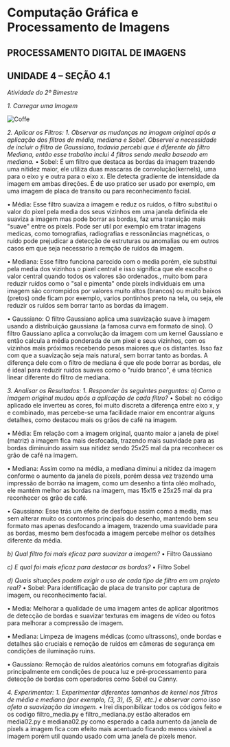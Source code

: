# Computação Gráfica e Processamento de Imagens

## PROCESSAMENTO DIGITAL DE IMAGENS

## UNIDADE 4 – SEÇÃO 4.1

*Atividade do 2º Bimestre*

*1. Carregar uma Imagem*

![Coffe](https://encrypted-tbn0.gstatic.com/images?q=tbn:ANd9GcRCIDPKMxp1U54zIA_QI2QoolJW721ZAlp-Xw&s)

*2. Aplicar os Filtros:*
    *1. Observar as mudanças na imagem original após a aplicação dos filtros de média, mediana e Sobel.*
   *Observei a necessidade de incluir o filtro de Gaussiano, todavia percebi que é diferente do filtro Mediana, então esse trabalho*
    *inclui 4 filtros sendo media baseado em mediana.*
   • Sobel: É um filtro que destaca as bordas da imagem trazendo uma nitidez maior, ele utiliza duas mascaras de convolução(kernels), uma para o eixo y
    e outra para o eixo x. Ele detecta gradiente de intensidade da imagem em ambas direções. É de uso pratico ser usado por exemplo, em uma imagem de
    placa de transito ou para reconhecimento facial.

   • Média: Esse filtro suaviza a imagem e reduz os ruídos, o filtro substitui o valor do pixel pela media dos seus vizinhos em uma janela definida
    ele suaviza a imagem mas pode borrar as bordas, faz uma transição mais "suave" entre os pixels. Pode ser util por exemplo em tratar imagens medicas, 
    como tomografias, radiografias e ressonâncias magnéticas, o ruído pode prejudicar a detecção de estruturas ou anomalias ou em outros casos em que 
    seja necessario a remção de ruídos da imagem.

   • Mediana: Esse filtro funciona parecido com o media porém, ele substitui pela media dos vizinhos o pixel central e isso significa que ele escolhe 
    o valor central quando todos os valores são ordenados., muito bom para reduzir ruídos como o "sal e pimenta" onde pixels individuais em uma imagem
    são corrompidos por valores muito altos (brancos) ou muito baixos (pretos) onde ficam por exemplo, varios pontinhos preto na tela, ou seja, ele 
    reduzir os ruídos sem borrar tanto as bordas da imagem.

   • Gaussiano: O filtro Gaussiano aplica uma suavização suave à imagem usando a distribuição gaussiana (a famosa curva em formato de sino). O filtro 
    Gaussiano aplica a convolução da imagem com um kernel Gaussiano e então calcula a média ponderada de um pixel e seus vizinhos, com os vizinhos mais 
    próximos recebendo pesos maiores que os distantes. Isso faz com que a suavização seja mais natural, sem borrar tanto as bordas. A diferença dele com
    o filtro de mediana é que ele pode borrar as bordas, ele é ideal para reduzir ruidos suaves como o "ruído branco", é uma técnica linear diferente do
    filtro de mediana.

*3. Analisar os Resultados:*
    *1. Responder às seguintes perguntas:*
    *a) Como a imagem original mudou após a aplicação de cada filtro?*
    • Sobel: no código aplicado ele inverteu as cores, foi muito discreta a diferença entre eixo x, y e combinado, mas percebe-se uma facilidade maior em 
    encontrar alguns detalhes, como destacou mais os grãos de café na imagem.

   • Média: Em relação com a imagem original, quanto maior a janela de pixel (matriz) a imagem fica mais desfocada, trazendo mais suavidade para as bordas
    diminuindo assim sua nitidez sendo 25x25 mal da pra reconhecer os grão de café na imagem.

   • Mediana: Assim como na média, a mediana diminui a nitidez da imagem conforme o aumento da janela de pixels, porém dessa vez trazendo uma impressão de 
    borrão na imagem, como um desenho a tinta oléo molhado, ele mantém melhor as bordas na imagem, mas 15x15 e 25x25 mal da pra reconhecer os grão de café.

   • Gaussiano: Esse trás um efeito de desfoque assim como a media, mas sem alterar muito os contornos principais do desenho, mantendo bem seu formato mas 
    apenas desfocando a imagem, trazendo uma suavidade para as bordas, mesmo bem desfocada a imagem percebe melhor os detalhes diferente da média.

   *b) Qual filtro foi mais eficaz para suavizar a imagem?*
    • Filtro Gaussiano
    
   *c) E qual foi mais eficaz para destacar as bordas?*
    • Filtro Sobel
    
   *d) Quais situações podem exigir o uso de cada tipo de filtro em um projeto real?*
    • Sobel: Para identificação de placa de transito por captura de imagem, ou reconhecimento facial.
    
   • Media: Melhorar a qualidade de uma imagem antes de aplicar algoritmos de detecção de bordas e suavizar texturas em imagens de vídeo ou fotos para
    melhorar a compressão de imagem.

   • Mediana: Limpeza de imagens médicas (como ultrassons), onde bordas e detalhes são cruciais e remoção de ruídos em câmeras de segurança em condições
    de iluminação ruins.

   • Gaussiano: Remoção de ruídos aleatórios comuns em fotografias digitais principalmente em condições de pouca luz e pré-processamento para detecção de
    bordas com operadores como Sobel ou Canny.

*4. Experimentar:*
    *1. Experimentar diferentes tamanhos de kernel nos filtros de média e mediana (por exemplo, (3, 3), (5, 5), etc.) e observar como isso afeta a suavização* *da imagem.*
    • Irei disponibilizar todos os códigos feito e os codigo filtro_media.py e filtro_mediana.py estão alterados em media02.py e mediana02.py
    como esperado a cada aumento da janela de pixels a imagem fica com efeito mais acentuado ficando menos visivel a imagem porém util quando usado
    com uma janela de pixels menor.
